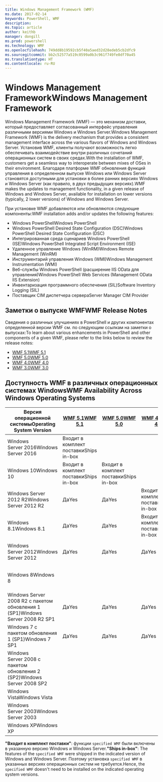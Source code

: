 ```yaml
---
title: Windows Management Framework (WMF)
ms.date: 2017-02-14
keywords: PowerShell, WMF
description: 
ms.topic: article
author: keithb
manager: dongill
ms.prod: powershell
ms.technology: WMF
ms.openlocfilehash: 749dd8b19592cb5f40a5aed32d28edeb5cb2dfc9
ms.sourcegitcommit: bb2c52577a519c0599a0b3c961f749fe0df70a45
ms.translationtype: HT
ms.contentlocale: ru-RU
---
```

# <a name="windows-management-framework"></a><span data-ttu-id="2e5c7-103">Windows Management Framework</span><span class="sxs-lookup"><span data-stu-id="2e5c7-103">Windows Management Framework</span></span>

<span data-ttu-id="2e5c7-104">Windows Management Framework (WMF) — это механизм доставки, который предоставляет согласованный интерфейс управления различными версиями Windows и Windows Server.</span><span class="sxs-lookup"><span data-stu-id="2e5c7-104">Windows Management Framework (WMF) is the delivery mechanism that provides a consistent management interface across the various flavors of Windows and Windows Server.</span></span>
<span data-ttu-id="2e5c7-105">Установив WMF, клиенты получают возможность легко обеспечивать взаимодействие внутри различных сочетаний операционных систем в своих средах.</span><span class="sxs-lookup"><span data-stu-id="2e5c7-105">With the installation of WMF, customers get a seamless way to interoperate between mixes of OSes in their environment.</span></span>
<span data-ttu-id="2e5c7-106">Благодаря платформе WMF обновления функций управления в определенном выпуске Windows или Windows Server становятся доступными для установки в более ранних версиях Windows и Windows Server (как правило, в двух предыдущих версиях).</span><span class="sxs-lookup"><span data-stu-id="2e5c7-106">WMF makes the updates to management functionality, in a given release of Windows and Windows Server, available for installation on lower versions (typically, 2 lower versions) of Windows and Windows Server.</span></span>

<span data-ttu-id="2e5c7-107">При установке WMF добавляются или обновляются следующие компоненты:</span><span class="sxs-lookup"><span data-stu-id="2e5c7-107">WMF installation adds and/or updates the following features:</span></span>

- <span data-ttu-id="2e5c7-108">Windows PowerShell</span><span class="sxs-lookup"><span data-stu-id="2e5c7-108">Windows PowerShell</span></span>
- <span data-ttu-id="2e5c7-109">Windows PowerShell Desired State Configuration (DSC)</span><span class="sxs-lookup"><span data-stu-id="2e5c7-109">Windows PowerShell Desired State Configuration (DSC)</span></span>
- <span data-ttu-id="2e5c7-110">Интегрированная среда сценариев Windows PowerShell (ISE)</span><span class="sxs-lookup"><span data-stu-id="2e5c7-110">Windows PowerShell Integrated Script Environment (ISE)</span></span>
- <span data-ttu-id="2e5c7-111">Удаленное управление Windows (WinRM)</span><span class="sxs-lookup"><span data-stu-id="2e5c7-111">Windows Remote Management (WinRM)</span></span>
- <span data-ttu-id="2e5c7-112">Инструментарий управления Windows (WMI)</span><span class="sxs-lookup"><span data-stu-id="2e5c7-112">Windows Management Instrumentation (WMI)</span></span>
- <span data-ttu-id="2e5c7-113">Веб-службы Windows PowerShell (расширение IIS OData для управления)</span><span class="sxs-lookup"><span data-stu-id="2e5c7-113">Windows PowerShell Web Services (Management OData IIS Extension)</span></span>
- <span data-ttu-id="2e5c7-114">Инвентаризация программного обеспечения (SIL)</span><span class="sxs-lookup"><span data-stu-id="2e5c7-114">Software Inventory Logging (SIL)</span></span>
- <span data-ttu-id="2e5c7-115">Поставщик CIM диспетчера сервера</span><span class="sxs-lookup"><span data-stu-id="2e5c7-115">Server Manager CIM Provider</span></span>

## <a name="wmf-release-notes"></a><span data-ttu-id="2e5c7-116">Заметки о выпуске WMF</span><span class="sxs-lookup"><span data-stu-id="2e5c7-116">WMF Release Notes</span></span>

<span data-ttu-id="2e5c7-117">Сведения о различных улучшениях в PowerShell и других компонентах определенной версии WMF см. по следующим ссылкам на заметки о выпусках:</span><span class="sxs-lookup"><span data-stu-id="2e5c7-117">To learn about various enhancements in PowerShell and other components of a given WMF, please refer to the links below to review the release notes:</span></span>

- [<span data-ttu-id="2e5c7-118">WMF 5.1</span><span class="sxs-lookup"><span data-stu-id="2e5c7-118">WMF 5.1</span></span>](5.1/release-notes.md)
- [<span data-ttu-id="2e5c7-119">WMF 5.0</span><span class="sxs-lookup"><span data-stu-id="2e5c7-119">WMF 5.0</span></span>](5.0/releasenotes.md)
- [<span data-ttu-id="2e5c7-120">WMF 4.0</span><span class="sxs-lookup"><span data-stu-id="2e5c7-120">WMF 4.0</span></span>](https://download.microsoft.com/download/3/D/6/3D61D262-8549-4769-A660-230B67E15B25/Windows%20Management%20Framework%204%200%20Release%20Notes.docx)
- [<span data-ttu-id="2e5c7-121">WMF 3.0</span><span class="sxs-lookup"><span data-stu-id="2e5c7-121">WMF 3.0</span></span>](https://download.microsoft.com/download/E/7/6/E76850B8-DA6E-4FF5-8CCE-A24FC513FD16/WMF%203%20Release%20Notes.docx)

## <a name="wmf-availability-across-windows-operating-systems"></a><span data-ttu-id="2e5c7-122">Доступность WMF в различных операционных системах Windows</span><span class="sxs-lookup"><span data-stu-id="2e5c7-122">WMF Availability Across Windows Operating Systems</span></span>

| <span data-ttu-id="2e5c7-123">Версия операционной системы</span><span class="sxs-lookup"><span data-stu-id="2e5c7-123">Operating System Version</span></span> | [<span data-ttu-id="2e5c7-124">WMF 5.1</span><span class="sxs-lookup"><span data-stu-id="2e5c7-124">WMF 5.1</span></span>](https://aka.ms/wmf51download) | [<span data-ttu-id="2e5c7-125">WMF 5.0</span><span class="sxs-lookup"><span data-stu-id="2e5c7-125">WMF 5.0</span></span>](https://aka.ms/wmf5download) | [<span data-ttu-id="2e5c7-126">WMF 4.0</span><span class="sxs-lookup"><span data-stu-id="2e5c7-126">WMF 4.0</span></span>](https://aka.ms/wmf4download) |  [<span data-ttu-id="2e5c7-127">WMF 3.0</span><span class="sxs-lookup"><span data-stu-id="2e5c7-127">WMF 3.0</span></span>](https://aka.ms/wmf3download) | [<span data-ttu-id="2e5c7-128">WMF 2.0</span><span class="sxs-lookup"><span data-stu-id="2e5c7-128">WMF 2.0</span></span>](https://aka.ms/wmf2download) |
| ------------------------ | ----------- | ----------- | ----------- | ------------ |  ------------- |
| <span data-ttu-id="2e5c7-129">Windows Server 2016</span><span class="sxs-lookup"><span data-stu-id="2e5c7-129">Windows Server 2016</span></span> | <span data-ttu-id="2e5c7-130">Входит в комплект поставки</span><span class="sxs-lookup"><span data-stu-id="2e5c7-130">Ships in-box</span></span> |  |  |  |  |
| <span data-ttu-id="2e5c7-131">Windows 10</span><span class="sxs-lookup"><span data-stu-id="2e5c7-131">Windows 10</span></span> | <span data-ttu-id="2e5c7-132">Входит в комплект поставки</span><span class="sxs-lookup"><span data-stu-id="2e5c7-132">Ships in-box</span></span> | <span data-ttu-id="2e5c7-133">Входит в комплект поставки</span><span class="sxs-lookup"><span data-stu-id="2e5c7-133">Ships in-box</span></span>  | | | |  
| <span data-ttu-id="2e5c7-134">Windows Server 2012 R2</span><span class="sxs-lookup"><span data-stu-id="2e5c7-134">Windows Server 2012 R2</span></span>| <span data-ttu-id="2e5c7-135">Да</span><span class="sxs-lookup"><span data-stu-id="2e5c7-135">Yes</span></span> | <span data-ttu-id="2e5c7-136">Да</span><span class="sxs-lookup"><span data-stu-id="2e5c7-136">Yes</span></span> | <span data-ttu-id="2e5c7-137">Входит в комплект поставки</span><span class="sxs-lookup"><span data-stu-id="2e5c7-137">Ships in-box</span></span> |  |  |
| <span data-ttu-id="2e5c7-138">Windows 8.1</span><span class="sxs-lookup"><span data-stu-id="2e5c7-138">Windows 8.1</span></span> | <span data-ttu-id="2e5c7-139">Да</span><span class="sxs-lookup"><span data-stu-id="2e5c7-139">Yes</span></span> | <span data-ttu-id="2e5c7-140">Да</span><span class="sxs-lookup"><span data-stu-id="2e5c7-140">Yes</span></span> |  <span data-ttu-id="2e5c7-141">Входит в комплект поставки</span><span class="sxs-lookup"><span data-stu-id="2e5c7-141">Ships in-box</span></span> |  |  |
| <span data-ttu-id="2e5c7-142">Windows Server 2012</span><span class="sxs-lookup"><span data-stu-id="2e5c7-142">Windows Server 2012</span></span> | <span data-ttu-id="2e5c7-143">Да</span><span class="sxs-lookup"><span data-stu-id="2e5c7-143">Yes</span></span> | <span data-ttu-id="2e5c7-144">Да</span><span class="sxs-lookup"><span data-stu-id="2e5c7-144">Yes</span></span> | <span data-ttu-id="2e5c7-145">Да</span><span class="sxs-lookup"><span data-stu-id="2e5c7-145">Yes</span></span> |  <span data-ttu-id="2e5c7-146">Входит в комплект поставки</span><span class="sxs-lookup"><span data-stu-id="2e5c7-146">Ships in-box</span></span> | |
| <span data-ttu-id="2e5c7-147">Windows 8</span><span class="sxs-lookup"><span data-stu-id="2e5c7-147">Windows 8</span></span> |  |  |  | <span data-ttu-id="2e5c7-148">Входит в комплект поставки</span><span class="sxs-lookup"><span data-stu-id="2e5c7-148">Ships in-box</span></span> | |
| <span data-ttu-id="2e5c7-149">Windows Server 2008 R2 с пакетом обновления 1 (SP1)</span><span class="sxs-lookup"><span data-stu-id="2e5c7-149">Windows Server 2008 R2 SP1</span></span> | <span data-ttu-id="2e5c7-150">Да</span><span class="sxs-lookup"><span data-stu-id="2e5c7-150">Yes</span></span> | <span data-ttu-id="2e5c7-151">Да</span><span class="sxs-lookup"><span data-stu-id="2e5c7-151">Yes</span></span> | <span data-ttu-id="2e5c7-152">Да</span><span class="sxs-lookup"><span data-stu-id="2e5c7-152">Yes</span></span> |  <span data-ttu-id="2e5c7-153">Да</span><span class="sxs-lookup"><span data-stu-id="2e5c7-153">Yes</span></span>| <span data-ttu-id="2e5c7-154">Входит в комплект поставки</span><span class="sxs-lookup"><span data-stu-id="2e5c7-154">Ships in-box</span></span> |
| <span data-ttu-id="2e5c7-155">Windows 7 с пакетом обновления 1 (SP1)</span><span class="sxs-lookup"><span data-stu-id="2e5c7-155">Windows 7 SP1</span></span>  | <span data-ttu-id="2e5c7-156">Да</span><span class="sxs-lookup"><span data-stu-id="2e5c7-156">Yes</span></span> | <span data-ttu-id="2e5c7-157">Да</span><span class="sxs-lookup"><span data-stu-id="2e5c7-157">Yes</span></span> | <span data-ttu-id="2e5c7-158">Да</span><span class="sxs-lookup"><span data-stu-id="2e5c7-158">Yes</span></span> | <span data-ttu-id="2e5c7-159">Да</span><span class="sxs-lookup"><span data-stu-id="2e5c7-159">Yes</span></span> | <span data-ttu-id="2e5c7-160">Входит в комплект поставки</span><span class="sxs-lookup"><span data-stu-id="2e5c7-160">Ships in-box</span></span> |
| <span data-ttu-id="2e5c7-161">Windows Server 2008 с пакетом обновления 2 (SP2)</span><span class="sxs-lookup"><span data-stu-id="2e5c7-161">Windows Server 2008 SP2</span></span> | | | | <span data-ttu-id="2e5c7-162">Да</span><span class="sxs-lookup"><span data-stu-id="2e5c7-162">Yes</span></span> | <span data-ttu-id="2e5c7-163">Да</span><span class="sxs-lookup"><span data-stu-id="2e5c7-163">Yes</span></span> |
| <span data-ttu-id="2e5c7-164">Windows Vista</span><span class="sxs-lookup"><span data-stu-id="2e5c7-164">Windows Vista</span></span> | | | | | <span data-ttu-id="2e5c7-165">Да</span><span class="sxs-lookup"><span data-stu-id="2e5c7-165">Yes</span></span> |
| <span data-ttu-id="2e5c7-166">Windows Server 2003</span><span class="sxs-lookup"><span data-stu-id="2e5c7-166">Windows Server 2003</span></span>| | | |  | <span data-ttu-id="2e5c7-167">Да</span><span class="sxs-lookup"><span data-stu-id="2e5c7-167">Yes</span></span> |
| <span data-ttu-id="2e5c7-168">Windows XP</span><span class="sxs-lookup"><span data-stu-id="2e5c7-168">Windows XP</span></span> | | | |  | <span data-ttu-id="2e5c7-169">Да</span><span class="sxs-lookup"><span data-stu-id="2e5c7-169">Yes</span></span> |

<span data-ttu-id="2e5c7-170">**"Входит в комплект поставки"**: функции `specified WMF` были включены в указанную версию Windows и Windows Server.</span><span class="sxs-lookup"><span data-stu-id="2e5c7-170">**"Ships in-box"**: The features of the `specified WMF` were shipped in the indicated version of  Windows and Windows Server.</span></span>
<span data-ttu-id="2e5c7-171">Поэтому установка `specified WMF` в указанных версиях операционных систем не требуется.</span><span class="sxs-lookup"><span data-stu-id="2e5c7-171">Hence, the `specified WMF` doesn't need to be installed on the indicated operating system versions.</span></span>
